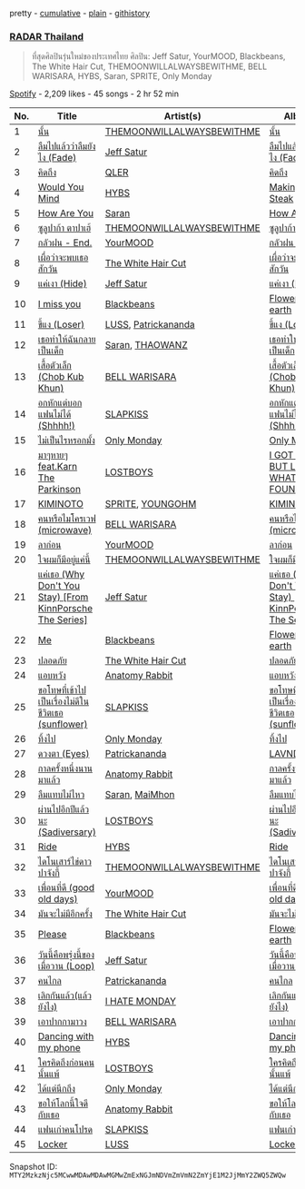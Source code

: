 pretty - [cumulative](/playlists/cumulative/37i9dQZF1DX4Q8j1DJOWem.md) - [plain](/playlists/plain/37i9dQZF1DX4Q8j1DJOWem) - [githistory](https://github.githistory.xyz/mackorone/spotify-playlist-archive/blob/main/playlists/plain/37i9dQZF1DX4Q8j1DJOWem)

### [RADAR Thailand](https://open.spotify.com/playlist/37i9dQZF1DX4Q8j1DJOWem)

> ที่สุดศิลปินรุ่นใหม่ของประเทศไทย ศิลปิน: Jeff Satur, YourMOOD, Blackbeans, The White Hair Cut, THEMOONWILLALWAYSBEWITHME, BELL WARISARA, HYBS, Saran, SPRITE, Only Monday

[Spotify](https://open.spotify.com/user/spotify) - 2,209 likes - 45 songs - 2 hr 52 min

| No. | Title | Artist(s) | Album | Length |
|---|---|---|---|---|
| 1 | [นั้น](https://open.spotify.com/track/5CiAE9nLZkkNkFnMAjUgeD) | [THEMOONWILLALWAYSBEWITHME](https://open.spotify.com/artist/0yVywi4NwefY85n4BxZMaz) | [นั้น](https://open.spotify.com/album/6xKKC6DregDGOqrUgkSZhA) | 3:20 |
| 2 | [ลืมไปแล้วว่าลืมยังไง \(Fade\)](https://open.spotify.com/track/4gNkIyfaf2iwPgeLSVIj8O) | [Jeff Satur](https://open.spotify.com/artist/5xq3BK55BJmutN0X7eTyQB) | [ลืมไปแล้วว่าลืมยังไง \(Fade\)](https://open.spotify.com/album/3HMAApilEcTJ4HZ8xMvlh6) | 4:22 |
| 3 | [คิดถึง](https://open.spotify.com/track/3RbIohUryKaJXeLrfrBhE3) | [QLER](https://open.spotify.com/artist/1P3bwZsaq5vobeBAmrsAFk) | [คิดถึง](https://open.spotify.com/album/2RSg1hfBnFxLUzj08vsvlg) | 4:00 |
| 4 | [Would You Mind](https://open.spotify.com/track/5kbvcxWFMPNY1zPI3y0wHa) | [HYBS](https://open.spotify.com/artist/4mr4X9nJC8DPlNukWbgAaI) | [Making Steak](https://open.spotify.com/album/2KR8a0U0f286MuzLaEJhL6) | 3:22 |
| 5 | [How Are You](https://open.spotify.com/track/41TTWfDZYANqv7XXcZmOdb) | [Saran](https://open.spotify.com/artist/3moR9d0X97NAtZRhHWOta5) | [How Are You](https://open.spotify.com/album/4TcQkMW5XgnYQ4E6awBd9T) | 2:42 |
| 6 | [ซูลูปาก้า ตาปาเฮ้](https://open.spotify.com/track/3Ry2KPewzbt43hiQPTnDTK) | [THEMOONWILLALWAYSBEWITHME](https://open.spotify.com/artist/0yVywi4NwefY85n4BxZMaz) | [ซูลูปาก้า ตาปาเฮ้](https://open.spotify.com/album/31CyxkIPcTXFvzzARTGr9J) | 3:45 |
| 7 | [กลัวฝน \- End.](https://open.spotify.com/track/3xga8upmhb7WQf8F2f24Sh) | [YourMOOD](https://open.spotify.com/artist/5YcdFv3OumeTW8cVW788gT) | [กลัวฝน \(End.\)](https://open.spotify.com/album/3rjpdGJzEw5yfsUIy7qxmM) | 3:31 |
| 8 | [เผื่อว่าจะพบเธอสักวัน](https://open.spotify.com/track/3Tzztaw6T9gtOsitE8A4dh) | [The White Hair Cut](https://open.spotify.com/artist/2uL9cdYQwaJbvudGv4VxOc) | [เผื่อว่าจะพบเธอสักวัน](https://open.spotify.com/album/5gZYy0eAVTbNN47UAbfj5S) | 4:38 |
| 9 | [แค่เงา \(Hide\)](https://open.spotify.com/track/33JnDNgKlExUckYH3xK78n) | [Jeff Satur](https://open.spotify.com/artist/5xq3BK55BJmutN0X7eTyQB) | [แค่เงา \(Hide\)](https://open.spotify.com/album/1mulr04By8ZaH9h0dL9Hnj) | 3:36 |
| 10 | [I miss you](https://open.spotify.com/track/0pKBFvPNQ6aSlKk0dA4Jzm) | [Blackbeans](https://open.spotify.com/artist/3u45DFB1kjVXKwE14FKXCo) | [Flowers on earth](https://open.spotify.com/album/26V3mMqmTFbQxjVHCHjlle) | 4:08 |
| 11 | [ขี้แง \(Loser\)](https://open.spotify.com/track/26tG5gvCbjRi9HoNAD7v9f) | [LUSS](https://open.spotify.com/artist/6hJoakJWJIDyWnYujjhhR6), [Patrickananda](https://open.spotify.com/artist/4gjXKx2a7GaIYwSDCBveJx) | [ขี้แง \(Loser\)](https://open.spotify.com/album/01eUOdyqykhWOveIc7Vgtj) | 3:40 |
| 12 | [เธอทำให้ฉันกลายเป็นเด็ก](https://open.spotify.com/track/2jhMzVTUrycGnB1QzpWova) | [Saran](https://open.spotify.com/artist/3moR9d0X97NAtZRhHWOta5), [THAOWANZ](https://open.spotify.com/artist/2oWR5K3i3LCNx5e7DI1wdQ) | [เธอทำให้ฉันกลายเป็นเด็ก](https://open.spotify.com/album/1m5YwT664K3xwfTwdBa5ex) | 3:33 |
| 13 | [เสื้อตัวเล็ก \(Chob Kub Khun\)](https://open.spotify.com/track/7jLdjsFuLefnYSkDYxfDu9) | [BELL WARISARA](https://open.spotify.com/artist/6rkiZwshBMorgls8PbDzSY) | [เสื้อตัวเล็ก \(Chob Kub Khun\)](https://open.spotify.com/album/24KFghzsx4qWrq6B9U9ZOI) | 3:15 |
| 14 | [อกหักแต่บอกแฟนไม่ได้ \(Shhhh!\)](https://open.spotify.com/track/1BhiR1qlAMzWhi0AgEPilB) | [SLAPKISS](https://open.spotify.com/artist/6GBIcdZ5aBhhsd7Y6c3O3g) | [อกหักแต่บอกแฟนไม่ได้ \(Shhhh!\)](https://open.spotify.com/album/3VnwBDrzS0Ly8e3Q7nmOzy) | 3:42 |
| 15 | [ไม่เป็นไรหรอกมั้ง](https://open.spotify.com/track/3mtHA5dSJW9DsCh1NjhwtX) | [Only Monday](https://open.spotify.com/artist/2zByTMDKM5g76Kbz4huf0A) | [Only Monday](https://open.spotify.com/album/1X0gxc8emKCs9T9kCeozIu) | 5:24 |
| 16 | [มาๆหายๆ feat.Karn The Parkinson](https://open.spotify.com/track/4DvOHc5Tguj6RN8o677cWC) | [LOSTBOYS](https://open.spotify.com/artist/35Ion6GBXviFXe5AzHduxb) | [I GOT LOST BUT LOOK WHAT I FOUND](https://open.spotify.com/album/4P76Ypg17RLMlwr17EPWL6) | 3:10 |
| 17 | [KIMINOTO](https://open.spotify.com/track/5pbD2zRUQmzhzqHTp97K19) | [SPRITE](https://open.spotify.com/artist/0sfCNfNJnqVgcPHcO9htcy), [YOUNGOHM](https://open.spotify.com/artist/0AvGycOEDZTaBFLCaiGd9S) | [KIMINOTO](https://open.spotify.com/album/7KRy7dJ1H6oIUdvkF9LXj2) | 3:42 |
| 18 | [คนหรือไมโครเวฟ \(microwave\)](https://open.spotify.com/track/21KoXyILr1IdLA0tak64Uw) | [BELL WARISARA](https://open.spotify.com/artist/6rkiZwshBMorgls8PbDzSY) | [คนหรือไมโครเวฟ \(microwave\)](https://open.spotify.com/album/1xQzfgbjfqnnZ2xWss9NvZ) | 3:27 |
| 19 | [ลาก่อน](https://open.spotify.com/track/3vfwUrq22haMmIJyyyI7Hq) | [YourMOOD](https://open.spotify.com/artist/5YcdFv3OumeTW8cVW788gT) | [ลาก่อน](https://open.spotify.com/album/2MM6NjLf7zzQxVNfD93wU1) | 3:08 |
| 20 | [ใจผมก็มีอยู่แค่นี้](https://open.spotify.com/track/6JPKI5LUFagfVszyzPrhsS) | [THEMOONWILLALWAYSBEWITHME](https://open.spotify.com/artist/0yVywi4NwefY85n4BxZMaz) | [ใจผมก็มีอยู่แค่นี้](https://open.spotify.com/album/74RNJrNPXeCs1571m5u8tw) | 4:10 |
| 21 | [แค่เธอ \(Why Don't You Stay\) \[From KinnPorsche The Series\]](https://open.spotify.com/track/6g7cdlMt3AUV99D6CgYcV7) | [Jeff Satur](https://open.spotify.com/artist/5xq3BK55BJmutN0X7eTyQB) | [แค่เธอ \(Why Don't You Stay\) \[From KinnPorsche The Series\]](https://open.spotify.com/album/5wdzllrz2FuH9VaJElcT4g) | 3:48 |
| 22 | [Me](https://open.spotify.com/track/1CpGLnjauP66HeqZEaCq5i) | [Blackbeans](https://open.spotify.com/artist/3u45DFB1kjVXKwE14FKXCo) | [Flowers on earth](https://open.spotify.com/album/26V3mMqmTFbQxjVHCHjlle) | 4:29 |
| 23 | [ปลอดภัย](https://open.spotify.com/track/4Fer8UPWzhbdyVnccMzPcr) | [The White Hair Cut](https://open.spotify.com/artist/2uL9cdYQwaJbvudGv4VxOc) | [ปลอดภัย](https://open.spotify.com/album/6GKmt2zllDvt3wlBZeZ3HL) | 3:53 |
| 24 | [แอบหวัง](https://open.spotify.com/track/0LLETxISOeZVam4l0RwcpV) | [Anatomy Rabbit](https://open.spotify.com/artist/73M9RjjrrKjXnf6Is6hNdg) | [แอบหวัง](https://open.spotify.com/album/1ldWFFPGu73WRha8M9P5Eg) | 3:55 |
| 25 | [ขอโทษที่เข้าไปเป็นเรื่องไม่ดีในชีวิตเธอ \(sunflower\)](https://open.spotify.com/track/5GIeJzSwYL4WOi1QcPrNUY) | [SLAPKISS](https://open.spotify.com/artist/6GBIcdZ5aBhhsd7Y6c3O3g) | [ขอโทษที่เข้าไปเป็นเรื่องไม่ดีในชีวิตเธอ \(sunflower\)](https://open.spotify.com/album/1pqLqz2cxsWzCv6iz5DE23) | 3:44 |
| 26 | [ทิ้งไป](https://open.spotify.com/track/0kQLcP9TrYqx79QIDZnnO0) | [Only Monday](https://open.spotify.com/artist/2zByTMDKM5g76Kbz4huf0A) | [ทิ้งไป](https://open.spotify.com/album/6HJHVbKJB854i2UIgqGzfl) | 5:47 |
| 27 | [ดวงตา \(Eyes\)](https://open.spotify.com/track/2cgk7fHnqkY7lhDP0F1KZb) | [Patrickananda](https://open.spotify.com/artist/4gjXKx2a7GaIYwSDCBveJx) | [LAVNDR](https://open.spotify.com/album/2oUXL1OYvl6rdGJInjBUkN) | 3:33 |
| 28 | [กาลครั้งหนึ่งนานมาแล้ว](https://open.spotify.com/track/5AukYCDfrtIPvlqG6ZsFR9) | [Anatomy Rabbit](https://open.spotify.com/artist/73M9RjjrrKjXnf6Is6hNdg) | [กาลครั้งหนึ่งนานมาแล้ว](https://open.spotify.com/album/3iaCbQ38BeeaqKFLrGXeuE) | 3:41 |
| 29 | [ลืมแทบไม่ไหว](https://open.spotify.com/track/7DNNJcCstLheOvqLsiq2Qz) | [Saran](https://open.spotify.com/artist/3moR9d0X97NAtZRhHWOta5), [MaiMhon](https://open.spotify.com/artist/4eFeCIHTS2zPKAOPdaKTxg) | [ลืมแทบไม่ไหว](https://open.spotify.com/album/0n7QgYSZ3K4Brs1K2SB9Fk) | 5:54 |
| 30 | [ผ่านไปอีกปีแล้วนะ \(Sadiversary\)](https://open.spotify.com/track/1T9p3fycDRc3KXl9nbhwkR) | [LOSTBOYS](https://open.spotify.com/artist/35Ion6GBXviFXe5AzHduxb) | [ผ่านไปอีกปีแล้วนะ \(Sadiversary\)](https://open.spotify.com/album/4p3UvZyHFLCwQLuA3fosr2) | 3:39 |
| 31 | [Ride](https://open.spotify.com/track/7fyVBKYJYMP42nNr9RFTAT) | [HYBS](https://open.spotify.com/artist/4mr4X9nJC8DPlNukWbgAaI) | [Ride](https://open.spotify.com/album/4w4qRzvzlZZE2QgMOm5ifs) | 3:01 |
| 32 | [ไดโนเสาร์ไข่ดาวปาจังกี้](https://open.spotify.com/track/7e285rnQ9CFxZaMmEtMuwG) | [THEMOONWILLALWAYSBEWITHME](https://open.spotify.com/artist/0yVywi4NwefY85n4BxZMaz) | [ไดโนเสาร์ไข่ดาวปาจังกี้](https://open.spotify.com/album/2lByhjQW64vPra5SUV3AFI) | 3:45 |
| 33 | [เพื่อนที่ดี \(good old days\)](https://open.spotify.com/track/6qfpY6fSeF8X25XaEEmBHm) | [YourMOOD](https://open.spotify.com/artist/5YcdFv3OumeTW8cVW788gT) | [เพื่อนที่ดี \(good old days\)](https://open.spotify.com/album/11wS9KhiTUXdZhOAtBXn14) | 3:21 |
| 34 | [มันจะไม่มีอีกครั้ง](https://open.spotify.com/track/7jXFHwmcUVn62SdHkatPk7) | [The White Hair Cut](https://open.spotify.com/artist/2uL9cdYQwaJbvudGv4VxOc) | [มันจะไม่มีอีกครั้ง](https://open.spotify.com/album/0ya2sMCdsVp5FrnTr0agDF) | 2:56 |
| 35 | [Please](https://open.spotify.com/track/7nElMqssjoTPpfm8kSN1y1) | [Blackbeans](https://open.spotify.com/artist/3u45DFB1kjVXKwE14FKXCo) | [Flowers on earth](https://open.spotify.com/album/26V3mMqmTFbQxjVHCHjlle) | 4:45 |
| 36 | [วันนี้คือพรุ่งนี้ของเมื่อวาน \(Loop\)](https://open.spotify.com/track/0sy9KKtn79mAumL6ImSjoI) | [Jeff Satur](https://open.spotify.com/artist/5xq3BK55BJmutN0X7eTyQB) | [วันนี้คือพรุ่งนี้ของเมื่อวาน \(Loop\)](https://open.spotify.com/album/1CSCDhch6bUx2o8ibPTJAc) | 4:26 |
| 37 | [คนไกล](https://open.spotify.com/track/63VOJDNJ3a5dve74kzWVcF) | [Patrickananda](https://open.spotify.com/artist/4gjXKx2a7GaIYwSDCBveJx) | [คนไกล](https://open.spotify.com/album/1Xe1DZBK5eVnfAhtK4RBbO) | 3:32 |
| 38 | [เลิกกันแล้ว\(แล้วยังไง\)](https://open.spotify.com/track/2L12dZiM8puWFJBVg7R0wn) | [I HATE MONDAY](https://open.spotify.com/artist/4bZFk69BTd1y2IsxIjO35M) | [เลิกกันแล้ว\(แล้วยังไง\)](https://open.spotify.com/album/5wlDk0JcNyQnJmfLWMWa2v) | 3:13 |
| 39 | [เอาปากกามาวง](https://open.spotify.com/track/4aDz9NTsLULSvewSLg8lih) | [BELL WARISARA](https://open.spotify.com/artist/6rkiZwshBMorgls8PbDzSY) | [เอาปากกามาวง](https://open.spotify.com/album/7HadcYAjeZGgkiCg0WnPnm) | 3:24 |
| 40 | [Dancing with my phone](https://open.spotify.com/track/4Zh9zZmEBoDLTKQRjXwict) | [HYBS](https://open.spotify.com/artist/4mr4X9nJC8DPlNukWbgAaI) | [Dancing with my phone](https://open.spotify.com/album/3IHG7xkPLLgsm1hSeMlxLH) | 3:23 |
| 41 | [ใครคิดถึงก่อนคนนั้นแพ้](https://open.spotify.com/track/3fgZmdk4bvYyMuIanDoFKf) | [LOSTBOYS](https://open.spotify.com/artist/35Ion6GBXviFXe5AzHduxb) | [ใครคิดถึงก่อนคนนั้นแพ้](https://open.spotify.com/album/5UnGIM1LOtSJA7Q9OlVUhQ) | 4:24 |
| 42 | [ได้แต่นึกถึง](https://open.spotify.com/track/6SaADaULbCkQ2NZPYD9vaF) | [Only Monday](https://open.spotify.com/artist/2zByTMDKM5g76Kbz4huf0A) | [ได้แต่นึกถึง](https://open.spotify.com/album/35dG27p89W1PxkG4YTPQof) | 4:24 |
| 43 | [ขอให้โลกนี้ใจดีกับเธอ](https://open.spotify.com/track/20r8bPumn1cybDcUEh2NPZ) | [Anatomy Rabbit](https://open.spotify.com/artist/73M9RjjrrKjXnf6Is6hNdg) | [ขอให้โลกนี้ใจดีกับเธอ](https://open.spotify.com/album/0seiTcv2UsvQsUuTuK6ia4) | 4:36 |
| 44 | [แฟนเก่าคนโปรด](https://open.spotify.com/track/0AQkjLgo2ATGnv8EO2xKyJ) | [SLAPKISS](https://open.spotify.com/artist/6GBIcdZ5aBhhsd7Y6c3O3g) | [แฟนเก่าคนโปรด](https://open.spotify.com/album/1DNoigGZ9lI8p4lbjGd86P) | 3:36 |
| 45 | [Locker](https://open.spotify.com/track/43rGeSTINiWovwNPiQGAXl) | [LUSS](https://open.spotify.com/artist/6hJoakJWJIDyWnYujjhhR6) | [Locker](https://open.spotify.com/album/6Z4hEV3oVdbCiJd4yYJqu7) | 2:29 |

Snapshot ID: `MTY2MzkzNjc5MCwwMDAwMDAwMGMwZmExNGJmNDVmZmVmN2ZmYjE1M2JjMmY2ZWQ5ZWQw`
